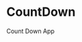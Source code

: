 # CountDown
 Count Down App
      
                      
                                                                                                     
                                                                                            
                                                                                               
                                                                                      
                                                                    
                                             
                           
                    
    
 
   
